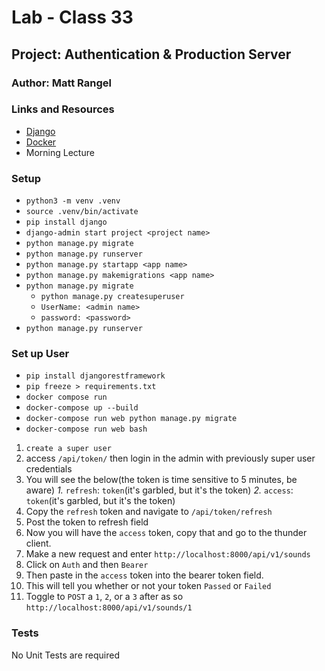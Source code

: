 # Lab - Class 33

## Project:  Authentication & Production Server

### Author: Matt Rangel

### Links and Resources

- [Django](https://www.djangoproject.com)
- [Docker](https://simpleisbetterthancomplex.com/series/2017/09/11/a-complete-beginners-guide-to-django-part-2.html)
- Morning Lecture

### Setup

- `python3 -m venv .venv`
- `source .venv/bin/activate`
- `pip install django`
- `django-admin start project <project name>`
- `python manage.py migrate`
- `python manage.py runserver`
- `python manage.py startapp <app name>`
- `python manage.py makemigrations <app name>`
- `python manage.py migrate`
  - `python manage.py createsuperuser`
  - `UserName: <admin name>`
  - `password: <password>`
- `python manage.py runserver`

### Set up User

- `pip install djangorestframework`
- `pip freeze > requirements.txt`
- `docker compose run`
- `docker-compose up --build`
- `docker-compose run web python manage.py migrate`
- `docker-compose run web bash`

1. `create a super user`
2. access `/api/token/` then login in the admin with previously super user credentials
3. You will see the below(the token is time sensitive to 5 minutes, be aware)
  *1.* `refresh`: `token`(it's garbled, but it's the token)
  *2.* `access`: `token`(it's garbled, but it's the token)
4. Copy the `refresh` token and navigate to `/api/token/refresh`
5. Post the token to refresh field
6. Now you will have the `access` token, copy that and go to the thunder client.
7. Make a new request and enter `http://localhost:8000/api/v1/sounds`
8. Click on `Auth` and then `Bearer`
9. Then paste in the `access` token into the bearer token field.
10. This will tell you whether or not your token `Passed` or `Failed`
11. Toggle to `POST` a `1`, `2`, or a `3` after as so `http://localhost:8000/api/v1/sounds/1`

### Tests

No Unit Tests are required
